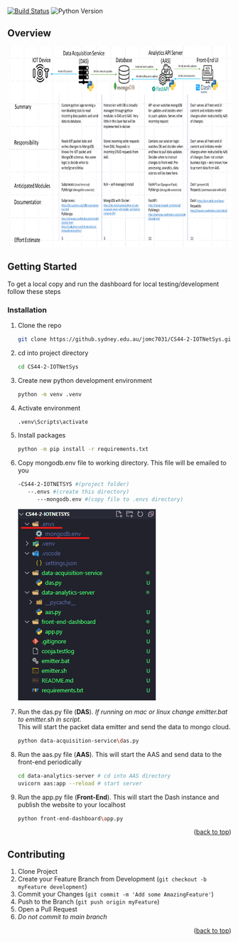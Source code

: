 [![Build Status](https://jenkins.iotnetsys.net/buildStatus/icon?job=iotnetsys-cicd)](https://jenkins.iotnetsys.net/job/iotnetsys-cicd/)
![Python Version](https://img.shields.io/badge/Python-3.10%20|%203.11-blue.svg)

<a name="readme-top"></a>

## Overview

<div align='center'>
<img src="stack.png" width="750" height="450"><br/>
</div>

<!-- GETTING STARTED -->
## Getting Started
To get a local copy and run the dashboard for local testing/development follow these steps

### Installation


1. Clone the repo
   ```sh
   git clone https://github.sydney.edu.au/jomc7031/CS44-2-IOTNetSys.git
   ```

2. cd into project directory 
   ```sh
   cd CS44-2-IOTNetSys
   ```

3. Create new python development environment
   ```sh
   python -m venv .venv
   ```

4. Activate environment
   ```sh
   .venv\Scripts\activate
   ```

5. Install packages
   ```sh
   python -m pip install -r requirements.txt
   ```

6. Copy mongodb.env file to working directory. This file will be emailed to you
   ```sh
   -CS44-2-IOTNETSYS #(project folder)
      --.envs #(create this directory)
         ---mongodb.env #(copy file to .envs directory)
   ```
   ![directory example](directory-example.png)<br/>

7. Run the das.py file (**DAS**). *If running on mac or linux change emitter.bat to emitter.sh in script.*<br/>
   This will start the packet data emitter and send the data to mongo cloud.
   ```sh
   python data-acquisition-service\das.py
   ```

8. Run the aas.py file (**AAS**).
   This will start the AAS and send data to the front-end periodically
   ```sh
   cd data-analytics-server # cd into AAS directory
   uvicorn aas:app --reload # start server
   ```

9. Run the app.py file (**Front-End**).
   This will start the Dash instance and publish the website to your localhost
      ```sh
      python front-end-dashboard\app.py
      ```

<p align="right">(<a href="#readme-top">back to top</a>)</p>


<!-- CONTRIBUTING -->
## Contributing

1. Clone Project
2. Create your Feature Branch from Development (`git checkout -b myFeature development`)
3. Commit your Changes (`git commit -m 'Add some AmazingFeature'`)
4. Push to the Branch (`git push origin myFeature`)
5. Open a Pull Request
6. *Do not commit to main branch*

<p align="right">(<a href="#readme-top">back to top</a>)</p>



